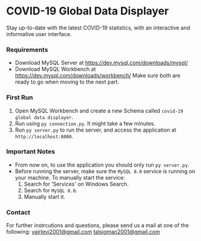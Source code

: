 
# COVID-19 Global Data Displayer
Stay up-to-date with the latest COVID-19 statistics, with an interactive and informative user interface.

### Requirements
* Download MySQL Server at https://dev.mysql.com/downloads/mysql/
* Download MySQL Workbench at https://dev.mysql.com/downloads/workbench/
Make sure both are ready to go when moving to the next part.

### First Run
1. Open MySQL Workbench and create a new Schema called ```covid-19 global data displayer```.
2. Run [](connection.py) using ```py connection.py```. It might take a few minutes.
3. Run ```py server.py``` to run the server, and access the application at ```http://localhost:8000```.

### Important Notes
* From now on, to use the application you should only run ```py server.py```.
* Before running the server, make sure the ```MySQL 8.0``` service is running on your machine.
To manually start the service:
  1. Search for 'Services' on Windows Search.
  2. Search for ```MySQL 8.0```.
  3. Manually start it.

### Contact
For further instrcutions and questions, please send us a mail at one of the following:
yairlevi2001@gmail.com
talsigman2001@gmail.com
